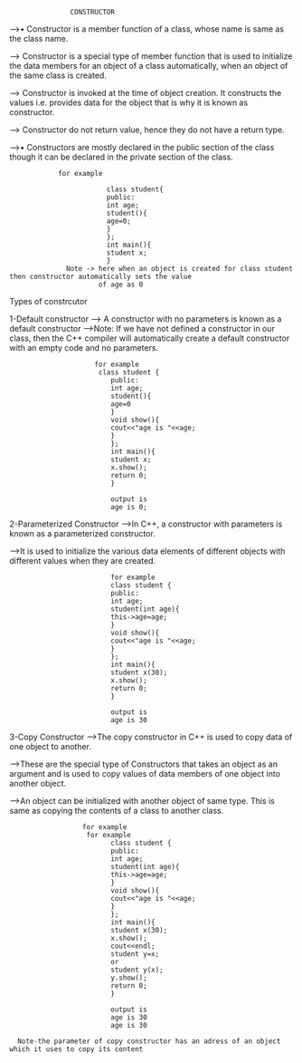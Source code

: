                    CONSTRUCTOR

-->• Constructor is a member function of a class, whose name is same as the class name.

--> Constructor is a special type of member function that is used to initialize the data members for an object of a class automatically, when an object of the same 
     class is created.
     
--> Constructor is invoked at the time of object creation. It constructs the values i.e. provides data for the object that is why it is known as constructor.

--> Constructor do not return value, hence they do not have a return type.

-->• Constructors are mostly declared in the public section of the class though it can be declared in the private section of the class.

                for example 

                            class student{
                            public:
                            int age;
                            student(){
                            age=0;
                            }
                            };
                            int main(){
                            student x;
                            }
                  Note -> here when an object is created for class student then constructor automatically sets the value 
                          of age as 0


  Types of constrcutor



 1-Default constructor
                          -->  A constructor with no parameters is known as a default constructor
                          -->Note: If we have not defined a constructor in our class, then the C++ compiler will 
                                   automatically create a default constructor with an empty code and no parameters.

                         for example
                          class student {
                             public:
                             int age;
                             student(){
                             age=0
                             }
                             void show(){
                             cout<<"age is "<<age;
                             }
                             };
                             int main(){
                             student x;
                             x.show();
                             return 0;
                             }
                             
                             output is
                             age is 0;
                         

2-Parameterized Constructor
                             -->In C++, a constructor with parameters is known as a parameterized constructor.

  -->It is used to initialize the various data elements of different objects with different values when they are created.

                             for example 
                             class student {
                             public:
                             int age;
                             student(int age){
                             this->age=age;
                             }
                             void show(){
                             cout<<"age is "<<age;
                             }
                             };
                             int main(){
                             student x(30);
                             x.show();
                             return 0;
                             }

                             output is
                             age is 30


3-Copy Constructor
                   -->The copy constructor in C++ is used to copy data of one object to another.
                   
-->These are the special type of Constructors that takes an object as an argument and is used to copy 
                      values of data members of one object into another object.
                      
  -->An object can be initialized with another object of same type. This is same as copying the contents 
                      of a class to another class.

                      for example
                       for example 
                             class student {
                             public:
                             int age;
                             student(int age){
                             this->age=age;
                             }
                             void show(){
                             cout<<"age is "<<age;
                             }
                             };
                             int main(){
                             student x(30);
                             x.show();
                             cout<<endl;
                             student y=x;
                             or 
                             student y(x);
                             y.show();
                             return 0;
                             }

                             output is
                             age is 30
                             age is 30
                             
      Note-the parameter of copy constructor has an adress of an object which it uses to copy its content
                                    
                 

